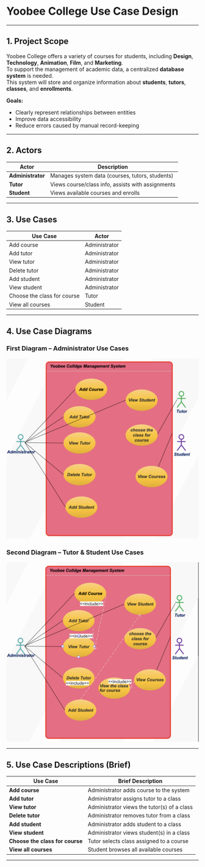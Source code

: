 # Yoobee College Use Case Design

---

##  1. Project Scope

Yoobee College offers a variety of courses for students, including **Design**, **Technology**, **Animation**, **Film**, and **Marketing**.  
To support the management of academic data, a centralized **database system** is needed.  
This system will store and organize information about **students**, **tutors**, **classes**, and **enrollments**.

**Goals:**
- Clearly represent relationships between entities  
- Improve data accessibility  
- Reduce errors caused by manual record-keeping  

---

## 2. Actors

| Actor           | Description                                        |
|------------------|----------------------------------------------------|
| **Administrator** | Manages system data (courses, tutors, students)   |
| **Tutor**         | Views course/class info, assists with assignments |
| **Student**       | Views available courses and enrolls               |

---

## 3. Use Cases

| Use Case                     | Actor          |
|------------------------------|----------------|
| Add course                   | Administrator  |
| Add tutor                    | Administrator  |
| View tutor                   | Administrator  |
| Delete tutor                 | Administrator  |
| Add student                  | Administrator  |
| View student                 | Administrator  |
| Choose the class for course | Tutor          |
| View all courses             | Student        |

---

## 4. Use Case Diagrams

### First Diagram – Administrator Use Cases

![FirstUML](act1%20UML.png)

### Second Diagram – Tutor & Student Use Cases

![SecUML](act1%20UML-2.png)

---

## 5. Use Case Descriptions (Brief)

| Use Case                     | Brief Description                                   |
|------------------------------|-----------------------------------------------------|
| **Add course**               | Administrator adds course to the system            |
| **Add tutor**                | Administrator assigns tutor to a class             |
| **View tutor**               | Administrator views the tutor(s) of a class        |
| **Delete tutor**             | Administrator removes tutor from a class           |
| **Add student**              | Administrator adds student to a class              |
| **View student**             | Administrator views student(s) in a class          |
| **Choose the class for course** | Tutor selects class assigned to a course     |
| **View all courses**         | Student browses all available courses              |

---


